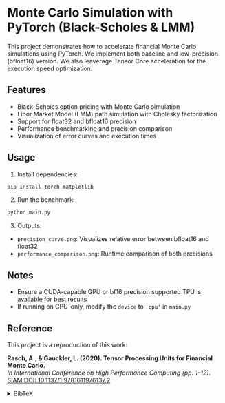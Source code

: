 # Monte Carlo Simulation with PyTorch (Black-Scholes & LMM)

This project demonstrates how to accelerate financial Monte Carlo simulations using PyTorch. We implement both baseline and low-precision (bfloat16) version. We also leaverage Tensor Core acceleration for the execution speed optimization.

## Features
- Black-Scholes option pricing with Monte Carlo simulation
- Libor Market Model (LMM) path simulation with Cholesky factorization
- Support for float32 and bfloat16 precision
- Performance benchmarking and precision comparison
- Visualization of error curves and execution times

## Usage
1. Install dependencies:
```bash
pip install torch matplotlib
```

2. Run the benchmark:
```bash
python main.py
```

3. Outputs:
- `precision_curve.png`: Visualizes relative error between bfloat16 and float32
- `performance_comparison.png`: Runtime comparison of both precisions

## Notes
- Ensure a CUDA-capable GPU or bf16 precision supported TPU is available for best results
- If running on CPU-only, modify the `device` to `'cpu'` in `main.py`

## Reference

This project is a reproduction of this work:

**Rasch, A., & Gauckler, L. (2020). Tensor Processing Units for Financial Monte Carlo.**  
*In International Conference on High Performance Computing (pp. 1–12).*  
[SIAM DOI: 10.1137/1.9781611976137.2](https://epubs.siam.org/doi/abs/10.1137/1.9781611976137.2)
<details>
<summary>BibTeX</summary>
```bibtex
@inproceedings{rasch2020tpu,
  author = {Rasch, Andreas and Gauckler, Ludwig},
  title = {Tensor Processing Units for Financial Monte Carlo},
  booktitle = {Proceedings of the Platform for Advanced Scientific Computing Conference},
  year = {2020},
  publisher = {SIAM},
  doi = {10.1137/1.9781611976137.2},
  url = {https://epubs.siam.org/doi/abs/10.1137/1.9781611976137.2}
}